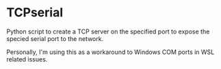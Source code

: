 # TCPserial
Python script to create a TCP server on the specified port to expose the specied serial port to the network.

Personally, I'm using this as a workaround to Windows COM ports in WSL related issues.
